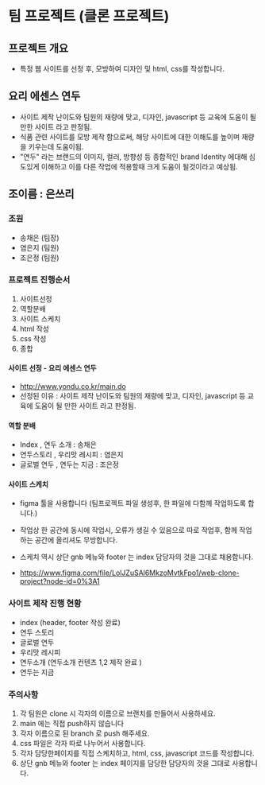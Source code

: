 # 팀 프로젝트 (클론 프로젝트)
## 프로젝트 개요
- 특정 웹 사이트를 선정 후, 모방하여 디자인 및 html, css를 작성합니다.

## 요리 에센스 연두
* 사이트 제작 난이도와 팀원의 재량에 맞고, 디자인, javascript 등 교육에 도움이 될 만한 사이트 라고 판정됨.
* 식품 관련 사이트를 모방 제작 함으로써, 해당 사이트에 대한 이해도를 높이며 재량을 키우는데 도움이됨.
* "연두" 라는 브랜드의 이미지, 컬러, 방향성 등 종합적인 brand Identity 에대해 심도있게 이해하고 이를 다른 작업에 적용할때 크게 도움이 될것이라고 예상됨.
 


## 조이름 : 은쓰리

### 조원
* 송채은 (팀장)
* 염은지 (팀원)
* 조은정 (팀원)

### 프로젝트 진행순서
1. 사이트선정 
2.  역할분배
3. 사이트 스케치
4. html 작성
5. css 작성
6. 종합

#### 사이트 선정 - 요리 에센스 연두
- http://www.yondu.co.kr/main.do 
- 선정된 이유 : 사이트 제작 난이도와 팀원의 재량에 맞고, 디자인, javascript 등 교육에 도움이 될 만한 사이트 라고 판정됨.

#### 역할 분배
- Index , 연두 소개 : 송채은
- 연두스토리 , 우리맛 레시피 : 염은지
- 글로벌 연두 , 연두는 지금 : 조은정


#### 사이트 스케치
- figma 툴을 사용합니다 (팀프로젝트 파일 생성후, 한 파일에 다함께 작업하도록 합니다.)
- 작업상 한 공간에 동시에 작업시, 오류가 생길 수 있음으로 따로 작업후, 함께 작업하는 공간에 올리셔도 무방합니다.
- 스케치 역시 상단 gnb 메뉴와 footer 는 index 담당자의 것을 그대로 채용합니다.

- https://www.figma.com/file/LolJZuSAl6MkzoMvtkFpo1/web-clone-project?node-id=0%3A1

### 사이트 제작 진행 현황
- index (header, footer 작성 완료)
- 연두 스토리
- 글로벌 연두
- 우리맛 레시피
- 연두소개 (연두소개 컨텐츠 1,2 제작 완료 )
- 연두는 지금

### 주의사항
1. 각 팀원은 clone 시 각자의 이름으로 브랜치를 만들어서 사용하세요.
2. main 에는 직접 push하지 않습니다
3. 각자 이름으로 된 branch 로 push 해주세요.
4. css 파일은 각자 따로 나누어서 사용합니다.
5. 각자 담당한페이지를 직접 스케치하고, html, css, javascript 코드를 작성합니다.
6. 상단 gnb 메뉴와 footer 는 index 페이지를 담당한 담당자의 것을 그대로 사용합니다.